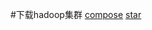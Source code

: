#下载hadoop集群
[compose](./hadoop-group/docker-compose.yml':download')
[star](./hadoop-group/star.sh':download')

